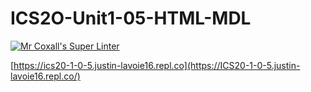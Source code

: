 # ICS2O-Unit1-05-HTML-MDL

[![Mr Coxall's Super Linter](https://github.com/Justin-Lavoie16/ICS20-1-0-5-mcl/workflows/Mr%20Coxall's%20Super%20Linter/badge.svg)](https://github.com/Justin-Lavoie16/ICS20-1-0-5-mcl/actions/)

[https://ics20-1-0-5.justin-lavoie16.repl.co](https://ICS20-1-0-5.justin-lavoie16.repl.co/)
